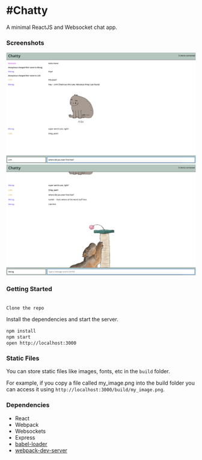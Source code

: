 #Chatty 
=====================

A minimal ReactJS and Websocket chat app.

### Screenshots

!["Chat screenshot with sent gif](https://github.com/quhairfoir/Chatty/blob/master/docs/convo%20with%20image.png?raw=true)
!["mid-convo screenshot"](https://github.com/quhairfoir/Chatty/blob/master/docs/mid%20convo.png?raw=true)

### Getting Started

```

Clone the repo 

```

Install the dependencies and start the server.

```
npm install
npm start
open http://localhost:3000

```


### Static Files

You can store static files like images, fonts, etc in the `build` folder.

For example, if you copy a file called my_image.png into the build folder you can access it using `http://localhost:3000/build/my_image.png`.


### Dependencies

* React
* Webpack
* Websockets
* Express
* [babel-loader](https://github.com/babel/babel-loader)
* [webpack-dev-server](https://github.com/webpack/webpack-dev-server)

